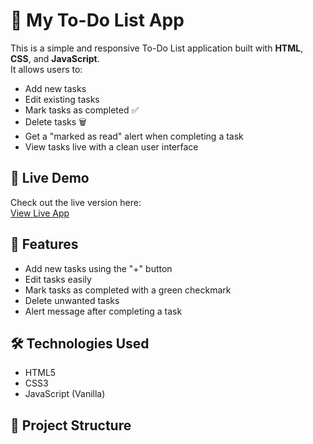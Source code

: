 # 📝 My To-Do List App

This is a simple and responsive To-Do List application built with **HTML**, **CSS**, and **JavaScript**.  
It allows users to:
- Add new tasks
- Edit existing tasks
- Mark tasks as completed ✅
- Delete tasks 🗑️
- Get a "marked as read" alert when completing a task
- View tasks live with a clean user interface

## 🔗 Live Demo
Check out the live version here:  
[View Live App](https://samuel-oluwafemi.github.io/todo-list-app/)

## 🚀 Features
- Add new tasks using the "+" button
- Edit tasks easily
- Mark tasks as completed with a green checkmark
- Delete unwanted tasks
- Alert message after completing a task

## 🛠️ Technologies Used
- HTML5
- CSS3
- JavaScript (Vanilla)

## 📂 Project Structure
